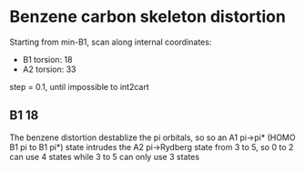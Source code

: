 # Benzene carbon skeleton distortion
Starting from min-B1, scan along internal coordinates:
* B1 torsion: 18
* A2 torsion: 33

step = 0.1, until impossible to int2cart

## B1 18
The benzene distortion destablize the pi orbitals, so so an A1 pi->pi* (HOMO B1 pi to B1 pi*) state intrudes the A2 pi->Rydberg state from 3 to 5, so 0 to 2 can use 4 states while 3 to 5 can only use 3 states
